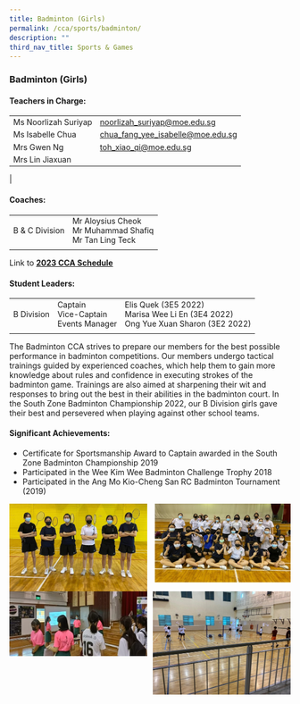 ```yaml
---
title: Badminton (Girls)
permalink: /cca/sports/badminton/
description: ""
third_nav_title: Sports & Games
---
```

### **Badminton (Girls)**
#### **Teachers in Charge:**

|  |  |
|---|---|
| Ms Noorlizah Suriyap | [noorlizah_suriyap@moe.edu.sg](mailto:noorlizah_suriyap@moe.edu.sg) |
| Ms Isabelle Chua | [chua_fang_yee_isabelle@moe.edu.sg](mailto:chua_fang_yee_isabelle@moe.edu.sg) |
| Mrs Gwen Ng | [toh_xiao_qi@moe.edu.sg](mailto:toh_xiao_qi@moe.edu.sg) | 
Mrs Lin Jiaxuan | 
| 

#### **Coaches:**

|  |  |
|---|---|
| B & C Division | Mr Aloysius Cheok<br>Mr Muhammad Shafiq<br>Mr Tan Ling Teck |
|  |  |

Link to **[2023 CCA Schedule](/files/2023%20CCA%20Schedule.pdf)**

#### **Student Leaders:**

|  |  |  |
|---|---|---|
| B Division | Captain<br>Vice-Captain<br>Events Manager |  Elis Quek (3E5 2022)<br>Marisa Wee Li En (3E4 2022)<br>Ong Yue Xuan Sharon (3E2 2022) |
|  |  |  |

The Badminton CCA strives to prepare our members for the best possible performance in badminton competitions. Our members undergo tactical trainings guided by experienced coaches, which help them to gain more knowledge about rules and confidence in executing strokes of the badminton game. Trainings are also aimed at sharpening their wit and responses to bring out the best in their abilities in the badminton court. In the South Zone Badminton Championship 2022, our B Division girls gave their best and persevered when playing against other school teams.

#### **Significant Achievements:**
* Certificate for Sportsmanship Award to Captain awarded in the South Zone Badminton Championship 2019 
* Participated in the Wee Kim Wee Badminton Challenge Trophy 2018
* Participated in the Ang Mo Kio-Cheng San RC Badminton Tournament (2019)

<img src="/images/bmt1.jpg" style="width:49%" align=left>
<img src="/images/bmt2.jpg" style="width:49%" align=right>

<br clear="left">

<img src="/images/bmt3.jpg" style="width:49%" align=left>
<img src="/images/bmt4.jpg" style="width:49%" align=right>